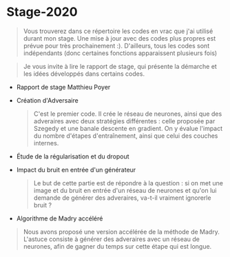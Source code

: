 # Stage-2020

>Vous trouverez dans ce répertoire les codes en vrac que j'ai utilisé durant mon stage.
Une mise à jour avec des codes plus propres est prévue pour très prochainement :).
D'ailleurs, tous les codes sont indépendants (donc certaines fonctions apparaissent plusieurs fois)

>Je vous invite à lire le rapport de stage, qui présente la démarche et les idées développés dans certains codes.

* Rapport de stage Matthieu Poyer
* Création d'Adversaire
  >C'est le premier code. Il crée le réseau de neurones, ainsi que des adveraires avec deux stratégies différentes : celle proposée par Szegedy et une banale descente en gradient. On y évalue l'impact du nombre d'étapes d'entraînement, ainsi que celui des couches internes.
* Étude de la régularisation et du dropout

* Impact du bruit en entrée d'un générateur
  >Le but de cette partie est de répondre à la question : si on met une image et du bruit en entrée d'un réseau de neurones et qu'on lui demande de générer des adveraires, va-t-il vraiment ignorerle bruit ? 
  
 * Algorithme de Madry accéléré
  >Nous avons proposé une version accélérée de la méthode de Madry. L'astuce consiste à générer des adveraires avec un réseau de neurones, afin de gagner du temps sur cette étape qui est longue.
